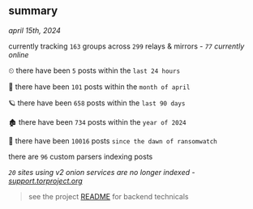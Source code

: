 
## summary
_april 15th, 2024_

currently tracking `163` groups across `299` relays & mirrors - _`77` currently online_

⏲ there have been `5` posts within the `last 24 hours`

🦈 there have been `101` posts within the `month of april`

🪐 there have been `658` posts within the `last 90 days`

🏚 there have been `734` posts within the `year of 2024`

🦕 there have been `10016` posts `since the dawn of ransomwatch`

there are `96` custom parsers indexing posts

_`20` sites using v2 onion services are no longer indexed - [support.torproject.org](https://support.torproject.org/onionservices/v2-deprecation/)_

> see the project [README](https://github.com/joshhighet/ransomwatch#ransomwatch--) for backend technicals
